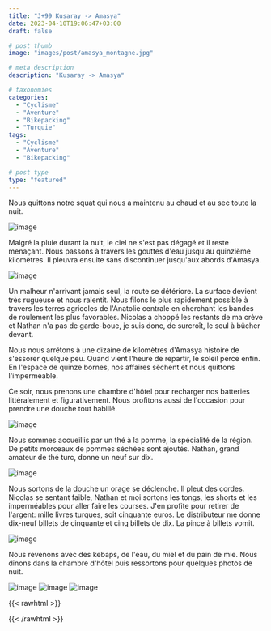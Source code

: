 ```yaml
---
title: "J+99 Kusaray -> Amasya"
date: 2023-04-10T19:06:47+03:00
draft: false

# post thumb
image: "images/post/amasya_montagne.jpg"

# meta description
description: "Kusaray -> Amasya"

# taxonomies
categories:
  - "Cyclisme" 
  - "Aventure" 
  - "Bikepacking"
  - "Turquie" 
tags:
  - "Cyclisme" 
  - "Aventure" 
  - "Bikepacking" 

# post type
type: "featured"
---
```


Nous quittons notre squat qui nous a maintenu au chaud et au sec toute la nuit. 

![image](../../images/post/amasya_camp.jpg)

Malgré la pluie durant la nuit, le ciel ne s'est pas dégagé et il reste menaçant. Nous passons à travers les gouttes d'eau jusqu'au quinzième kilomètres. Il pleuvra ensuite sans discontinuer jusqu'aux abords d'Amasya. 

![image](../../images/post/amasya_escargot.jpg)

Un malheur n'arrivant jamais seul, la route se détériore. La surface devient très rugueuse et nous ralentit. Nous filons le plus rapidement possible à travers les terres agricoles de l'Anatolie centrale en cherchant les bandes de roulement les plus favorables. Nicolas a choppé les restants de ma crève et Nathan n'a pas de garde-boue, je suis donc, de surcroît, le seul à bûcher devant. 

Nous nous arrêtons à une dizaine de kilomètres d'Amasya histoire de s'essorer quelque peu. Quand vient l'heure de repartir, le soleil perce enfin. En l'espace de quinze bornes, nos affaires sèchent et nous quittons l'imperméable. 

Ce soir, nous prenons une chambre d'hôtel pour recharger nos batteries littéralement et figurativement. Nous profitons aussi de l'occasion pour prendre une douche tout habillé.

![image](../../images/post/amasya_amoureux.jpg)

Nous sommes accueillis par un thé à la pomme, la spécialité de la région. De petits morceaux de pommes séchées sont ajoutés. Nathan, grand amateur de thé turc, donne un neuf sur dix. 

![image](../../images/post/amasya_the.jpg)

Nous sortons de la douche un orage se déclenche. Il pleut des cordes. Nicolas se sentant faible, Nathan et moi sortons les tongs, les shorts et les imperméables pour aller faire les courses. J'en profite pour retirer de l'argent: mille livres turques, soit cinquante euros. Le distributeur me donne dix-neuf billets de cinquante et cinq billets de dix. La pince à billets vomit. 

![image](../../images/post/amasya_pince.jpg)

Nous revenons avec des kebaps, de l'eau, du miel et du pain de mie. Nous dînons dans la chambre d'hôtel puis ressortons pour quelques photos de nuit. 

![image](../../images/post/amasya_pont.jpg)
![image](../../images/post/amasya_muraille.jpg)
![image](../../images/post/amasya_trou.jpg)

{{< rawhtml >}} 
<div class="strava-embed-placeholder" data-embed-type="activity" data-embed-id="8866954405"></div><script src="https://strava-embeds.com/embed.js"></script>
{{< /rawhtml >}}
